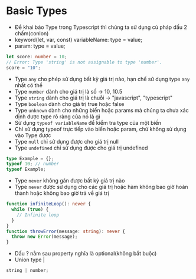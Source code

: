 # Basic Types

- Để khai báo Type trong Typescript thì chúng ta sử dụng cú pháp dấu 2 chấm(conlon)
- keyword(let, var, const) variableName: type = value;
- param: type = value;

```typescript
let score: number = 10;
// Error: Type 'string' is not assignable to type 'number'.
score = "10";
```

- Type `any` cho phép sử dụng bất kỳ giá trị nào, hạn chế sử dụng type `any` nhất có thể
- Type `number` dành cho giá trị là số -> 10, 10.5
- Type `string` dành cho giá trị là chuỗi -> "javascript", "typescript"
- Type `boolean` dành cho giá trị true hoặc false
- Type `unknown` dành cho những biến hoặc params mà chúng ta chưa xác định được type rõ ràng của nó là gì
- Sử dụng `typeof variableName` để kiểm tra type của một biến
- Chỉ sử dụng typeof trực tiếp vào biến hoặc param, chứ không sử dụng vào Type được
- Type `null` chỉ sử dụng được cho giá trị null
- Type `undefined` chỉ sử dụng được cho giá trị undefined

```typescript
type Example = {};
typeof 10; // number
typeof Example;
```

- Type `never` không gán được bất kỳ giá trị nào
- Type `never` được sử dụng cho các giá trị hoặc hàm không bao giờ hoàn thành hoặc không bao giờ trả về giá trị

```typescript
function infiniteLoop(): never {
  while (true) {
    // Infinite loop
  }
}
function throwError(message: string): never {
  throw new Error(message);
}
```

- Dấu ? nằm sau property nghĩa là optional(không bắt buộc)
- Union type |

```typescript
string | number;
```
